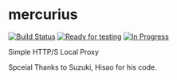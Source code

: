 mercurius
=========
[![Build Status](https://travis-ci.org/bossiernesto/mercurius.svg)](https://travis-ci.org/bossiernesto/mercurius)
[![Ready for testing](https://badge.waffle.io/bossiernesto/mercurius.svg?label=ready&title=Ready)](http://waffle.io/bossiernesto/mercurius)
[![In Progress](https://badge.waffle.io/bossiernesto/mercurius.svg?label=in%20progress&title=In%20Progress)](http://waffle.io/bossiernesto/mercurius)

Simple HTTP/S Local Proxy

Spceial Thanks to Suzuki, Hisao for his code.
